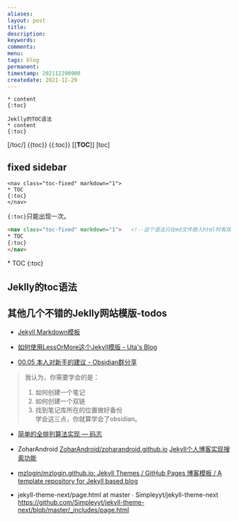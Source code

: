 ```yaml
---
aliases:
layout: post
title:
description:
keywords:
comments:
menu:
tags: blog
permanent: 
timestamp: 202112290900
createdate: 2021-12-29
---
```



```
* content
{:toc}
```

```
Jeklly的TOC语法
* content
{:toc}
```


[/toc/] 
{{toc}} 
{{:toc}}
[[__TOC__]]
[toc]

## fixed sidebar

```
<nav class="toc-fixed" markdown="1">
* TOC
{:toc}
</nav>
```

`{:toc}`只能出现一次。


``` html
<nav class="toc-fixed" markdown="1">   <!--这个语法只在md文件嵌入html时有效 -->
* TOC
{:toc}
</nav>
```

<nav class="toc-fixed" markdown="1">   
* TOC
{:toc}
</nav>


## Jeklly的toc语法


## 其他几个不错的Jeklly网站模版-todos

- [Jekyll Markdown模板](http://blog.prince2015.club/2018/05/05/welcome-to-jekyll/)

- [如何使用LessOrMore这个Jekyll模版 - Uta's Blog](http://road2ai.info/2017/08/26/how-to-use-this-jekyll-theme/)

- [00.05 本人对新手的建议 - Obsidian群分享](http://jackiegeek.gitee.io/obsidian-chinese-help/00%20%E6%96%B0%E6%89%8B%E5%85%A5%E9%97%A8/00.05%20%E6%9C%AC%E4%BA%BA%E5%AF%B9%E6%96%B0%E6%89%8B%E7%9A%84%E5%BB%BA%E8%AE%AE/)
> 我认为，你需要学会的是：  
> 1. 如何创建一个笔记  
> 2. 如何创建一个双链  
> 3. 找到笔记库所在的位置做好备份  
> 学会这三点，你就算学会了obsidian。

- [简单的全排列算法实现 — 码志](https://mazhuang.org/2011/11/20/permutation/)

- ZoharAndroid
[ZoharAndroid/zoharandroid.github.io](https://github.com/ZoharAndroid/zoharandroid.github.io)
[Jekyll个人博客实现搜索功能](https://zoharandroid.github.io/2019-08-01-jekyll%E4%B8%AA%E4%BA%BA%E5%8D%9A%E5%AE%A2%E5%AE%9E%E7%8E%B0%E6%90%9C%E7%B4%A2%E5%8A%9F%E8%83%BD/)

- [mzlogin/mzlogin.github.io: Jekyll Themes / GitHub Pages 博客模板 / A template repository for Jekyll based blog](https://github.com/mzlogin/mzlogin.github.io)

- jekyll-theme-next/page.html at master · Simpleyyt/jekyll-theme-next
https://github.com/Simpleyyt/jekyll-theme-next/blob/master/_includes/page.html